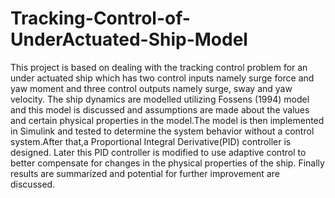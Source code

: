 # Tracking-Control-of-UnderActuated-Ship-Model

This project is based on dealing with the tracking
control problem for an under actuated ship which has
two control inputs namely surge force and yaw moment and three control outputs namely surge, sway and yaw velocity.
The ship dynamics are modelled utilizing Fossens (1994)
model and this model is discussed and assumptions are
made about the values and certain physical properties in
the model.The model is then implemented in Simulink and
tested to determine the system behavior without a control
system.After that,a Proportional Integral Derivative(PID)
controller is designed. Later this PID controller is modified
to use adaptive control to better compensate for changes
in the physical properties of the ship. Finally results are
summarized and potential for further improvement are
discussed.
